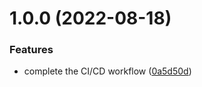 # 1.0.0 (2022-08-18)


### Features

* complete the CI/CD workflow ([0a5d50d](https://github.com/HsiaoKang/front-end-enginering/commit/0a5d50d3cb7000e7a9a1ee97481d6a93be34ba36))
